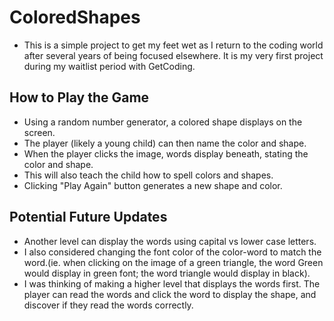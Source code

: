# ColoredShapes
- This is a simple project to get my feet wet as I return to the coding world after several years of being focused elsewhere. It is my very first project during my waitlist period with GetCoding.

## How to Play the Game
- Using a random number generator, a colored shape displays on the screen. 
-   The player (likely a young child) can then name the color and shape. 
-   When the player clicks the image, words display beneath, stating the color and shape. 
-   This will also teach the child how to spell colors and shapes.
- Clicking "Play Again" button generates a new shape and color.

## Potential Future Updates
- Another level can display the words using capital vs lower case letters.
- I also considered changing the font color of the color-word to match the word.(ie. when clicking on the image of a green triangle, the word Green would display in green font; the word triangle would display in black).
- I was thinking of making a higher level that displays the words first. The player can read the words and click the word to display the shape, and discover if they read the words correctly.
